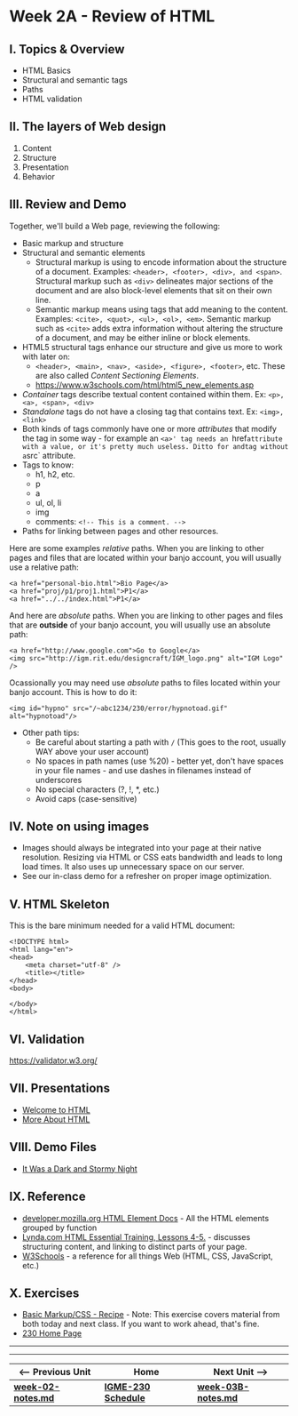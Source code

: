 # Week 2A - Review of HTML

## I. Topics & Overview
- HTML Basics
- Structural and semantic tags
- Paths
- HTML validation

## II. The layers of Web design
1. Content
1. Structure
1. Presentation
1. Behavior

## III. Review and Demo
Together, we'll build a Web page, reviewing the following:
- Basic markup and structure
- Structural and semantic elements
   - Structural markup is using to encode information about the structure of a document. Examples: `<header>, <footer>, <div>, and <span>`. Structural markup such as `<div>` delineates major sections of the document and are also block-level elements that sit on their own line. 
   - Semantic markup means using tags that add meaning to the content. Examples: `<cite>, <quot>, <ul>, <ol>, <em>`. Semantic markup such as `<cite>` adds extra information without altering the structure of a document, and may be either inline or block elements.
- HTML5 structural tags enhance our structure and give us more to work with later on:
   - `<header>, <main>, <nav>, <aside>, <figure>, <footer>`, etc. These are also called *Content Sectioning Elements*.
   - https://www.w3schools.com/html/html5_new_elements.asp
- *Container* tags describe textual content contained within them. Ex: `<p>, <a>, <span>, <div>`
- *Standalone* tags do not have a closing tag that contains text. Ex: `<img>, <link>`
- Both kinds of tags commonly have one or more *attributes* that modify the tag in some way - for example an `<a>' tag needs an `href` attribute with a value, or it's pretty much useless. Ditto for and `<img>` tag without a `src` attribute.
- Tags to know:
   - h1, h2, etc.
   - p
   - a
   - ul, ol, li
   - img
   - comments: `<!-- This is a comment. -->`
- Paths for linking between pages and other resources. 

Here are some examples *relative* paths. When you are linking to other pages and files that are located within your banjo account, you will usually use a relative path:
``` 
<a href="personal-bio.html">Bio Page</a>
<a href="proj/p1/proj1.html">P1</a>
<a href="../../index.html">P1</a>
```

And here are *absolute* paths. When you are linking to other pages and files that are **outside** of your banjo account, you will usually use an absolute path:

```
<a href="http://www.google.com">Go to Google</a>
<img src="http://igm.rit.edu/designcraft/IGM_logo.png" alt="IGM Logo" />
```

Ocassionally you may need use *absolute* paths to files located within your banjo account. This is how to do it:
```
<img id="hypno" src="/~abc1234/230/error/hypnotoad.gif" alt="hypnotoad"/>
```

- Other path tips:
   - Be careful about starting a path with `/` (This goes to the root, usually WAY above your user account)
   - No spaces in path names (use %20) - better yet, don't have spaces in your file names - and use dashes in filenames instead of underscores
   - No special characters (?, !, *, etc.)
   - Avoid caps (case-sensitive)

## IV. Note on using images
- Images should always be integrated into your page at their native resolution. Resizing via HTML or CSS eats bandwidth and leads to long load times. It also uses up unnecessary space on our server.
- See our in-class demo for a refresher on proper image optimization.

## V. HTML Skeleton
This is the bare minimum needed for a valid HTML document:

```
<!DOCTYPE html>
<html lang="en">
<head>
	<meta charset="utf-8" />
	<title></title>
</head>
<body>

</body>
</html>
```

## VI. Validation
https://validator.w3.org/

## VII. Presentations
- [Welcome to HTML](https://github.com/tonethar/IGME-230-Master/tree/master/presentations/HTML-1.pdf)
- [More About HTML](https://github.com/tonethar/IGME-230-Master/tree/master/presentations/HTML-2.pdf)

## VIII. Demo Files
- [It Was a Dark and Stormy Night](https://github.com/tonethar/IGME-230-Master/tree/master/other-files/stormy-files.zip)

## IX. Reference
- [developer.mozilla.org HTML Element Docs](https://developer.mozilla.org/en-US/docs/Web/HTML/Element) - All the HTML elements grouped by function
- [Lynda.com HTML Essential Training, Lessons 4-5.](https://www.lynda.com/HTML-tutorials/HTML-Essential-Training/170427-2.html?org=rit.edu) - discusses structuring content, and linking to distinct parts of your page.
- [W3Schools](https://www.w3schools.com) - a reference for all things Web (HTML, CSS, JavaScript, etc.)

## X. Exercises
- [Basic Markup/CSS - Recipe](https://github.com/tonethar/IGME-230-Master/blob/master/exercises/week-3/recipe.md) - Note: This exercise covers material from both today and next class. If you want to work ahead, that's fine.
- [230 Home Page](https://github.com/tonethar/IGME-230-Master/tree/master/exercises/week-2/230-home-page.md)

<hr><hr>

| <-- Previous Unit | Home | Next Unit -->
| --- | --- | --- 
| [**week-02-notes.md**](week-02-notes.md)     |  [**IGME-230 Schedule**](../schedule.md) | [**week-03B-notes.md**](week-03B-notes.md)

